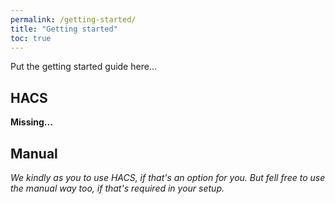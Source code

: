 ```yaml
---
permalink: /getting-started/
title: "Getting started"
toc: true
---
```


Put the getting started guide here...

## HACS

**Missing...**


## Manual

_We kindly as you to use HACS, if that's an option for you. But fell free to use the manual way too, if that's required in your setup._

